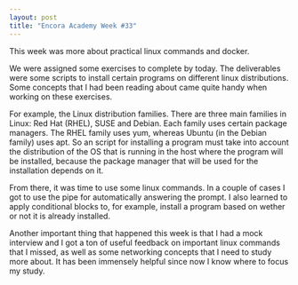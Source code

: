```yaml
---
layout: post
title: "Encora Academy Week #33"
---
```


This week was more about practical linux commands and docker.

We were assigned some exercises to complete by today. The deliverables were some scripts to install certain programs on different linux distributions. Some concepts that I had been reading about came quite handy when working on these exercises.

For example, the Linux distribution families. There are three main families in Linux: Red Hat (RHEL), SUSE and Debian. Each family uses certain package managers. The RHEL family uses yum, whereas Ubuntu (in the Debian family) uses apt. So an script for installing a program must take into account the distribution of the OS that is running in the host where the program will be installed, because the package manager that will be used for the installation depends on it.

From there, it was time to use some linux commands. In a couple of cases I got to use the pipe for  automatically answering the prompt. I also learned to apply conditional blocks to, for example, install a program based on wether or not it is already installed. 

Another important thing that happened this week is that I had a mock interview and I got a ton of useful feedback on important linux commands that I missed, as well as some networking concepts that I need to study more about. It has been immensely helpful since now I know where to focus my study.
